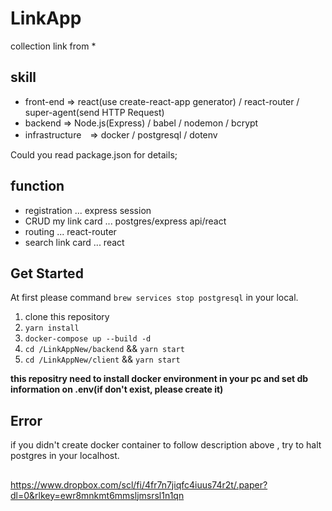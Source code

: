 # LinkApp

collection link from \*

## skill
- front-end => react(use create-react-app generator) / react-router / super-agent(send HTTP Request)
- backend => Node.js(Express) / babel / nodemon / bcrypt 
- infrastructure　=> docker / postgresql / dotenv

Could you read package.json for details;

## function

- registration ... express session
- CRUD my link card ... postgres/express api/react
- routing ... react-router
- search link card ... react

## Get Started

At first please command `brew services stop postgresql` in your local.

1. clone this repository
2. `yarn install`
4. `docker-compose up --build -d`
5. `cd /LinkAppNew/backend` && `yarn start`
6. `cd /LinkAppNew/client` && `yarn start`

**this repositry need to install docker environment in your pc and set db information on .env(if don't exist, please create it)**

## Error

if you didn't create docker container to follow description above , try to halt postgres in your localhost. 

## 

https://www.dropbox.com/scl/fi/4fr7n7jiqfc4iuus74r2t/.paper?dl=0&rlkey=ewr8mnkmt6mmsljmsrsl1n1qn
